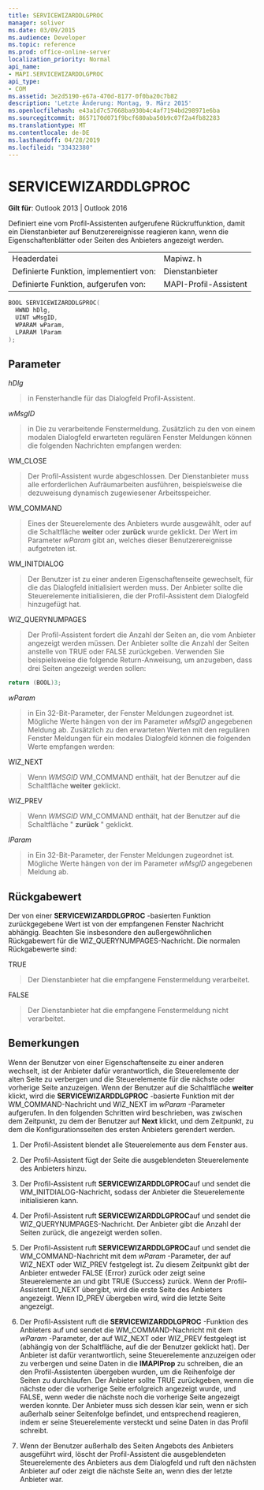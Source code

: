 ```yaml
---
title: SERVICEWIZARDDLGPROC
manager: soliver
ms.date: 03/09/2015
ms.audience: Developer
ms.topic: reference
ms.prod: office-online-server
localization_priority: Normal
api_name:
- MAPI.SERVICEWIZARDDLGPROC
api_type:
- COM
ms.assetid: 3e2d5190-e67a-470d-8177-0f0ba20c7b82
description: 'Letzte Änderung: Montag, 9. März 2015'
ms.openlocfilehash: e43a1d7c57668ba930b4c4af7194bd298971e6ba
ms.sourcegitcommit: 8657170d071f9bcf680aba50b9c07f2a4fb82283
ms.translationtype: MT
ms.contentlocale: de-DE
ms.lasthandoff: 04/28/2019
ms.locfileid: "33432380"
---
```

# <a name="servicewizarddlgproc"></a>SERVICEWIZARDDLGPROC
 
**Gilt für**: Outlook 2013 | Outlook 2016 
  
Definiert eine vom Profil-Assistenten aufgerufene Rückruffunktion, damit ein Dienstanbieter auf Benutzerereignisse reagieren kann, wenn die Eigenschaftenblätter oder Seiten des Anbieters angezeigt werden. 
  
|||
|:-----|:-----|
|Headerdatei  <br/> |Mapiwz. h  <br/> |
|Definierte Funktion, implementiert von:  <br/> |Dienstanbieter  <br/> |
|Definierte Funktion, aufgerufen von:  <br/> |MAPI-Profil-Assistent  <br/> |
   
```cpp
BOOL SERVICEWIZARDDLGPROC(
  HWND hDlg,
  UINT wMsgID,
  WPARAM wParam,
  LPARAM lParam
);
```

## <a name="parameters"></a>Parameter

_hDlg_
  
> in Fensterhandle für das Dialogfeld Profil-Assistent. 
    
_wMsgID_
  
> in Die zu verarbeitende Fenstermeldung. Zusätzlich zu den von einem modalen Dialogfeld erwarteten regulären Fenster Meldungen können die folgenden Nachrichten empfangen werden:
    
WM_CLOSE 
  
> Der Profil-Assistent wurde abgeschlossen. Der Dienstanbieter muss alle erforderlichen Aufräumarbeiten ausführen, beispielsweise die dezuweisung dynamisch zugewiesener Arbeitsspeicher. 
    
WM_COMMAND 
  
> Eines der Steuerelemente des Anbieters wurde ausgewählt, oder auf die Schaltfläche **weiter** oder **zurück** wurde geklickt. Der Wert im Parameter _wParam_ gibt an, welches dieser Benutzerereignisse aufgetreten ist. 
    
WM_INITDIALOG 
  
> Der Benutzer ist zu einer anderen Eigenschaftenseite gewechselt, für die das Dialogfeld initialisiert werden muss. Der Anbieter sollte die Steuerelemente initialisieren, die der Profil-Assistent dem Dialogfeld hinzugefügt hat. 
    
WIZ_QUERYNUMPAGES 
  
> Der Profil-Assistent fordert die Anzahl der Seiten an, die vom Anbieter angezeigt werden müssen. Der Anbieter sollte die Anzahl der Seiten anstelle von TRUE oder FALSE zurückgeben. Verwenden Sie beispielsweise die folgende Return-Anweisung, um anzugeben, dass drei Seiten angezeigt werden sollen:
    
   ```cpp
return (BOOL)3;

   ```

_wParam_
  
> in Ein 32-Bit-Parameter, der Fenster Meldungen zugeordnet ist. Mögliche Werte hängen von der im Parameter _wMsgID_ angegebenen Meldung ab. Zusätzlich zu den erwarteten Werten mit den regulären Fenster Meldungen für ein modales Dialogfeld können die folgenden Werte empfangen werden: 
    
WIZ_NEXT 
  
> Wenn _WMSGID_ WM_COMMAND enthält, hat der Benutzer auf die Schaltfläche **weiter** geklickt. 
    
WIZ_PREV 
  
> Wenn _WMSGID_ WM_COMMAND enthält, hat der Benutzer auf die Schaltfläche " **zurück** " geklickt. 
    
_lParam_
  
> in Ein 32-Bit-Parameter, der Fenster Meldungen zugeordnet ist. Mögliche Werte hängen von der im Parameter _wMsgID_ angegebenen Meldung ab. 
    
## <a name="return-value"></a>Rückgabewert

Der von einer **SERVICEWIZARDDLGPROC** -basierten Funktion zurückgegebene Wert ist von der empfangenen Fenster Nachricht abhängig. Beachten Sie insbesondere den außergewöhnlichen Rückgabewert für die WIZ_QUERYNUMPAGES-Nachricht. Die normalen Rückgabewerte sind: 
  
TRUE 
  
> Der Dienstanbieter hat die empfangene Fenstermeldung verarbeitet. 
    
FALSE 
  
> Der Dienstanbieter hat die empfangene Fenstermeldung nicht verarbeitet.
    
## <a name="remarks"></a>Bemerkungen

Wenn der Benutzer von einer Eigenschaftenseite zu einer anderen wechselt, ist der Anbieter dafür verantwortlich, die Steuerelemente der alten Seite zu verbergen und die Steuerelemente für die nächste oder vorherige Seite anzuzeigen. Wenn der Benutzer auf die Schaltfläche **weiter** klickt, wird die **SERVICEWIZARDDLGPROC** -basierte Funktion mit der WM_COMMAND-Nachricht und WIZ_NEXT im _wParam_ -Parameter aufgerufen. In den folgenden Schritten wird beschrieben, was zwischen dem Zeitpunkt, zu dem der Benutzer auf **Next** klickt, und dem Zeitpunkt, zu dem die Konfigurationsseiten des ersten Anbieters gerendert werden. 
  
1. Der Profil-Assistent blendet alle Steuerelemente aus dem Fenster aus. 
    
2. Der Profil-Assistent fügt der Seite die ausgeblendeten Steuerelemente des Anbieters hinzu. 
    
3. Der Profil-Assistent ruft **SERVICEWIZARDDLGPROC**auf und sendet die WM_INITDIALOG-Nachricht, sodass der Anbieter die Steuerelemente initialisieren kann. 
    
4. Der Profil-Assistent ruft **SERVICEWIZARDDLGPROC**auf und sendet die WIZ_QUERYNUMPAGES-Nachricht. Der Anbieter gibt die Anzahl der Seiten zurück, die angezeigt werden sollen. 
    
5. Der Profil-Assistent ruft **SERVICEWIZARDDLGPROC**auf und sendet die WM_COMMAND-Nachricht mit dem _wParam_ -Parameter, der auf WIZ_NEXT oder WIZ_PREV festgelegt ist. Zu diesem Zeitpunkt gibt der Anbieter entweder FALSE {Error} zurück oder zeigt seine Steuerelemente an und gibt TRUE {Success} zurück. Wenn der Profil-Assistent ID_NEXT übergibt, wird die erste Seite des Anbieters angezeigt. Wenn ID_PREV übergeben wird, wird die letzte Seite angezeigt. 
    
6. Der Profil-Assistent ruft die **SERVICEWIZARDDLGPROC** -Funktion des Anbieters auf und sendet die WM_COMMAND-Nachricht mit dem _wParam_ -Parameter, der auf WIZ_NEXT oder WIZ_PREV festgelegt ist (abhängig von der Schaltfläche, auf die der Benutzer geklickt hat). Der Anbieter ist dafür verantwortlich, seine Steuerelemente anzuzeigen oder zu verbergen und seine Daten in die **IMAPIProp** zu schreiben, die an den Profil-Assistenten übergeben wurden, um die Reihenfolge der Seiten zu durchlaufen. Der Anbieter sollte TRUE zurückgeben, wenn die nächste oder die vorherige Seite erfolgreich angezeigt wurde, und FALSE, wenn weder die nächste noch die vorherige Seite angezeigt werden konnte. Der Anbieter muss sich dessen klar sein, wenn er sich außerhalb seiner Seitenfolge befindet, und entsprechend reagieren, indem er seine Steuerelemente versteckt und seine Daten in das Profil schreibt. 
    
7. Wenn der Benutzer außerhalb des Seiten Angebots des Anbieters ausgeführt wird, löscht der Profil-Assistent die ausgeblendeten Steuerelemente des Anbieters aus dem Dialogfeld und ruft den nächsten Anbieter auf oder zeigt die nächste Seite an, wenn dies der letzte Anbieter war. 
    


